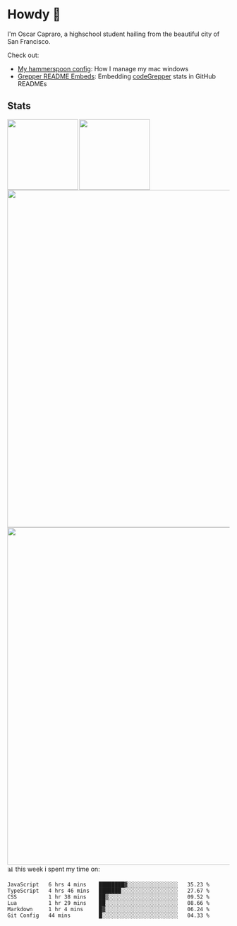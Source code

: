 # Howdy :wave:
I'm Oscar Capraro, a highschool student hailing from the beautiful city of San Francisco.


Check out:
- [My hammerspoon config](https://github.com/ocapraro/.hammerspoon): How I manage my mac windows
- [Grepper README Embeds](https://github.com/ocapraro/grepper-readme-embeds): Embedding [codeGrepper](codegrepper.com) stats in GitHub READMEs

## Stats

<div width="100%"><a href="https://github.com/anuraghazra/github-readme-stats">
<img align="left" height="160em" src="https://github-readme-stats.vercel.app/api?username=ocapraro&show_icons=true&theme=dark&count_private=true" />
<img align="left" height="160em" src="https://github-readme-stats.vercel.app/api/top-langs/?username=ocapraro&theme=dark&layout=compact&count_private=true" />
</a></div>

<br><br><br><br><br><br><br><br>
<div><a href="https://github.com/ocapraro/grepper-readme-embeds">
<img align="left" width="765em" src="https://grepper-readme-embeds.vercel.app/api/frameworks?id=44392&width=969" />
<br><br><br><br><br><br><br><br><br>
<img align="left" width="765em" src="https://grepper-readme-embeds.vercel.app/api/activity?name=Oscar%20Capraro&id=44392" />
</a></div>

<br><br><br><br><br><br><br><br><br>
📊 this week i spent my time on:
<!--START_SECTION:waka-->

```text
JavaScript   6 hrs 4 mins    ████████▓░░░░░░░░░░░░░░░░   35.23 %
TypeScript   4 hrs 46 mins   ███████░░░░░░░░░░░░░░░░░░   27.67 %
CSS          1 hr 38 mins    ██▒░░░░░░░░░░░░░░░░░░░░░░   09.52 %
Lua          1 hr 29 mins    ██░░░░░░░░░░░░░░░░░░░░░░░   08.66 %
Markdown     1 hr 4 mins     █▓░░░░░░░░░░░░░░░░░░░░░░░   06.24 %
Git Config   44 mins         █░░░░░░░░░░░░░░░░░░░░░░░░   04.33 %
```

<!--END_SECTION:waka-->
